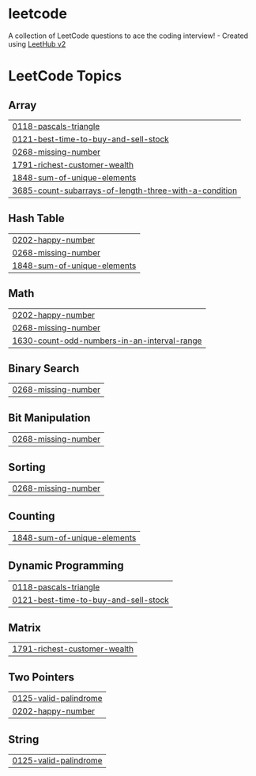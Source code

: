 # leetcode
A collection of LeetCode questions to ace the coding interview! - Created using [LeetHub v2](https://github.com/arunbhardwaj/LeetHub-2.0)

<!---LeetCode Topics Start-->
# LeetCode Topics
## Array
|  |
| ------- |
| [0118-pascals-triangle](https://github.com/ameerali2006/leetcode/tree/master/0118-pascals-triangle) |
| [0121-best-time-to-buy-and-sell-stock](https://github.com/ameerali2006/leetcode/tree/master/0121-best-time-to-buy-and-sell-stock) |
| [0268-missing-number](https://github.com/ameerali2006/leetcode/tree/master/0268-missing-number) |
| [1791-richest-customer-wealth](https://github.com/ameerali2006/leetcode/tree/master/1791-richest-customer-wealth) |
| [1848-sum-of-unique-elements](https://github.com/ameerali2006/leetcode/tree/master/1848-sum-of-unique-elements) |
| [3685-count-subarrays-of-length-three-with-a-condition](https://github.com/ameerali2006/leetcode/tree/master/3685-count-subarrays-of-length-three-with-a-condition) |
## Hash Table
|  |
| ------- |
| [0202-happy-number](https://github.com/ameerali2006/leetcode/tree/master/0202-happy-number) |
| [0268-missing-number](https://github.com/ameerali2006/leetcode/tree/master/0268-missing-number) |
| [1848-sum-of-unique-elements](https://github.com/ameerali2006/leetcode/tree/master/1848-sum-of-unique-elements) |
## Math
|  |
| ------- |
| [0202-happy-number](https://github.com/ameerali2006/leetcode/tree/master/0202-happy-number) |
| [0268-missing-number](https://github.com/ameerali2006/leetcode/tree/master/0268-missing-number) |
| [1630-count-odd-numbers-in-an-interval-range](https://github.com/ameerali2006/leetcode/tree/master/1630-count-odd-numbers-in-an-interval-range) |
## Binary Search
|  |
| ------- |
| [0268-missing-number](https://github.com/ameerali2006/leetcode/tree/master/0268-missing-number) |
## Bit Manipulation
|  |
| ------- |
| [0268-missing-number](https://github.com/ameerali2006/leetcode/tree/master/0268-missing-number) |
## Sorting
|  |
| ------- |
| [0268-missing-number](https://github.com/ameerali2006/leetcode/tree/master/0268-missing-number) |
## Counting
|  |
| ------- |
| [1848-sum-of-unique-elements](https://github.com/ameerali2006/leetcode/tree/master/1848-sum-of-unique-elements) |
## Dynamic Programming
|  |
| ------- |
| [0118-pascals-triangle](https://github.com/ameerali2006/leetcode/tree/master/0118-pascals-triangle) |
| [0121-best-time-to-buy-and-sell-stock](https://github.com/ameerali2006/leetcode/tree/master/0121-best-time-to-buy-and-sell-stock) |
## Matrix
|  |
| ------- |
| [1791-richest-customer-wealth](https://github.com/ameerali2006/leetcode/tree/master/1791-richest-customer-wealth) |
## Two Pointers
|  |
| ------- |
| [0125-valid-palindrome](https://github.com/ameerali2006/leetcode/tree/master/0125-valid-palindrome) |
| [0202-happy-number](https://github.com/ameerali2006/leetcode/tree/master/0202-happy-number) |
## String
|  |
| ------- |
| [0125-valid-palindrome](https://github.com/ameerali2006/leetcode/tree/master/0125-valid-palindrome) |
<!---LeetCode Topics End-->